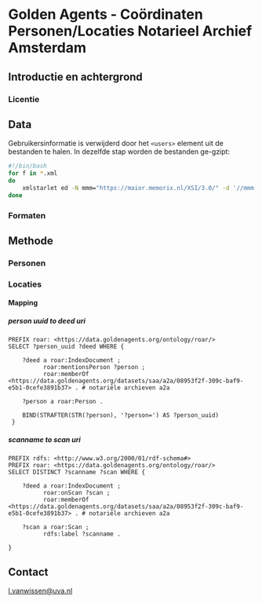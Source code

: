# Golden Agents - Coördinaten Personen/Locaties Notarieel Archief Amsterdam

## Introductie en achtergrond

### Licentie

## Data

Gebruikersinformatie is verwijderd door het `<users>` element uit de bestanden te halen. In dezelfde stap worden de bestanden ge-gzipt:
```bash
#!/bin/bash
for f in *.xml
do
    xmlstarlet ed -N mmm="https://maior.memorix.nl/XSI/3.0/" -d '//mmm:MMM/mmm:export/mmm:users' $f | gzip -9 > $f.gz
done
```

### Formaten

## Methode

### Personen

### Locaties

#### Mapping

##### person uuid to deed uri
```sparql
PREFIX roar: <https://data.goldenagents.org/ontology/roar/>
SELECT ?person_uuid ?deed WHERE {

    ?deed a roar:IndexDocument ;
          roar:mentionsPerson ?person ;
          roar:memberOf <https://data.goldenagents.org/datasets/saa/a2a/08953f2f-309c-baf9-e5b1-0cefe3891b37> . # notariële archieven a2a

    ?person a roar:Person .

    BIND(STRAFTER(STR(?person), '?person=') AS ?person_uuid)
 }
```

##### scanname to scan uri
```sparql
PREFIX rdfs: <http://www.w3.org/2000/01/rdf-schema#>
PREFIX roar: <https://data.goldenagents.org/ontology/roar/>
SELECT DISTINCT ?scanname ?scan WHERE {
    
    ?deed a roar:IndexDocument ;
          roar:onScan ?scan ;
          roar:memberOf <https://data.goldenagents.org/datasets/saa/a2a/08953f2f-309c-baf9-e5b1-0cefe3891b37> . # notariële archieven a2a
    
    ?scan a roar:Scan ;
          rdfs:label ?scanname .
    
}
```

## Contact
l.vanwissen@uva.nl
